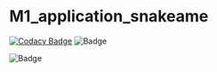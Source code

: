 # M1_application_snakeame
[![Codacy Badge](https://app.codacy.com/project/badge/Grade/4c20d92983994c9e89d67e4b0095cc39)](https://www.codacy.com/gh/Bhuvaneshk226/M1_application_snakegame/dashboard?utm_source=github.com&amp;utm_medium=referral&amp;utm_content=Bhuvaneshk226/M1_application_snakegame&amp;utm_campaign=Badge_Grade)
![Badge](https://api.codiga.io/project/29978/score/svg)

![Badge](https://api.codiga.io/project/29978/status/svg)
